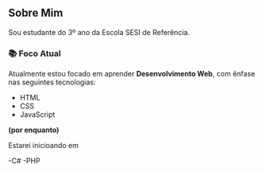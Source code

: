 ## Sobre Mim

Sou estudante do 3º ano da Escola SESI de Referência.

### 📚 Foco Atual

Atualmente estou focado em aprender **Desenvolvimento Web**, com ênfase nas seguintes tecnologias:

- HTML  
- CSS  
- JavaScript  

**(por enquanto)**

Estarei inicioando em 

-C#
-PHP
